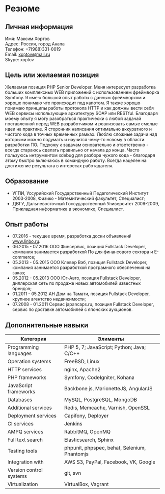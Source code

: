 Резюме
===
Личная информация
---
Имя: Максим Хортов  
Адрес: Россия, город Анапа  
Телефон: +7(988)331-0019  
Email: xoptov@mail.ru  
Skype: xoptov

Цель или желаемая позиция
---
Желаемая позиция PHP Senior Developer. Меня интересует разработка больших комплексных WEB приложений с использованием фреймворка Symfony. Я имею большой опыт работы с данным фреймворком и хорошо понимаю что происходит под капотом. Я также хорошо понимаю принципы работы протокола HTTP и как должны вести себя WEB сервисы использующие архитектуру SOAP или RESTful. Благодаря моему опыту я могу разобраться практически с любой задачай поставленной перед WEB разработчиком и реализовать самые смелые идеи на практике. Я сторонник написания оптимально аккуратного и чистого кода в точных временных рамках. Люблю сложные задачи над которыми можно подумать и научится чему-то новому в области разработки ПО. Подхожу к задачам основательно и ответственно - всегда стараюсь сделать правильно от начала до конца. Часто пользуюсь интрументом xdebug для разбора чужого кода - благодаря этому быстро включаюсь в командную работу. Всегда нацелен на достижение результата в интересах работадателя.

Образование
---
- УГПИ, Уссурийский Государственный Педагогический Институт 2003-2008, Физико - Матемитический факультет, Специалист;  
- ДВГУ, Дальневосточный Госсударственный Университет 2006-2009, Прикладная информатика в экономике, Специалист.

Опыт работы
---
- 07.2016 - текущее время, разработка доски объявлений www.linbo.ru.
- 06.2015 - 07.2016 ООО Финсервис, позиция Fullstack Developer, компания занимается разработкой По для финансового сектора и E-commerce;
- 05.2013 - 05.2015 ООО Клевер Вэб, позиция Fullstack Developer, компания занимается разработкой програмного обеспечения на заказ;  
- 05.2012 - 05.2013 ООО Юг-Авто, позиция Fullstack Developer, диллерская сеть по продаже новых автомобилей известных брендов;  
- 01.2011 - 05.2012 АН Дом на Тамати, позиция Fullstack Developer, крупное агентство недвижимости;  
- 07.2008 - 01.2011 Сервис japancaps.ru, позиция Fullstack Developer, сервис по доставке автомобилей с японских аукционов.

Дополнительные навыки
---
Категория               | Элименты
------------------------|-------------------------------------------------
Programming languages   | PHP 5, 7; JavaScript; Python; Java; C/C++
Operation systems       | FreeBSD, Linux
HTTP services           | nginx, Apache2
PHP frameworks          | Symfony, CodeIgniter, Kohana
JavaScript frameworks   | Backbone.js, MarionetteJS, AngularJS
Databases               | MySQL, PostgreSQL, MongoDB
Additional services     | Redis, Memcache, Varnish, OpenSSL
Deployment services     | Capifony, Deployer
CI services             | Jenkins
AMPQ services           | RabbitMQ, OpenMQ
Full text search        | Elasticsearch, Sphinx
Testing tools           | phpunit, phpspec, behat, Selenium, Phantomjs
Integration with        | AWS S3, PayPal, Facebook, VK, Google
Version control systems | git, svn
Virtualization          | VirtualBox, Vagrant
